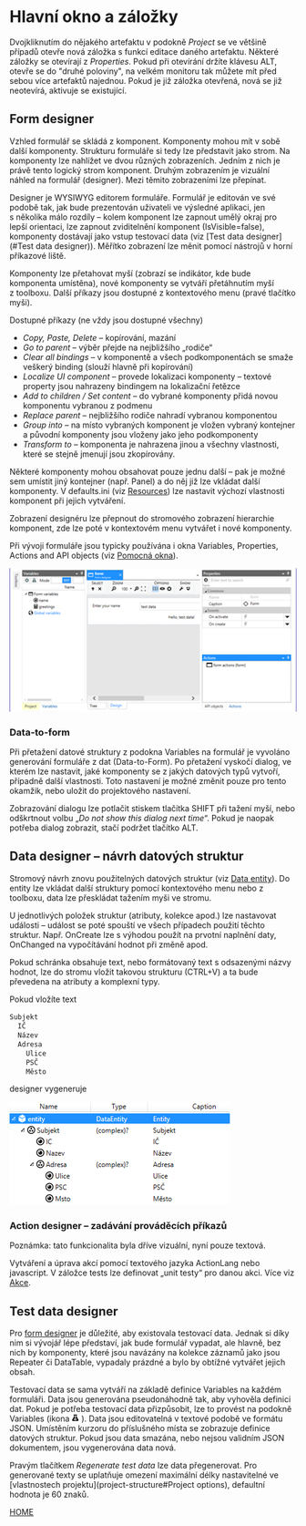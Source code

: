 # Hlavní okno a záložky

Dvojkliknutím do nějakého artefaktu v podokně _Project_ se ve většině
případů otevře nová záložka s funkcí editace daného artefaktu. Některé
záložky se otevírají z _Properties_. Pokud při otevírání držíte klávesu 
ALT, otevře se do "druhé poloviny", na velkém monitoru tak můžete mít 
před sebou více artefaktů najednou. Pokud je již záložka otevřená, nová 
se již neotevírá, aktivuje se existující.

## Form designer

Vzhled formulář se skládá z komponent. Komponenty mohou mít v sobě další
komponenty. Strukturu formuláře si tedy lze představit jako strom. Na
komponenty lze nahlížet ve dvou různých zobrazeních. Jedním z nich je
právě tento logický strom komponent. Druhým zobrazením je vizuální
náhled na formulář (designer). Mezi těmito zobrazeními lze přepínat.

Designer je WYSIWYG editorem formuláře. Formulář je editován ve své
podobě tak, jak bude prezentován uživateli ve výsledné aplikaci, jen
s několika málo rozdíly – kolem komponent lze zapnout umělý okraj pro
lepší orientaci, lze zapnout zviditelnění komponent (IsVisible=false),
komponenty dostávají jako vstup testovací data (viz [Test data
designer](#Test data designer)). Měřítko zobrazení lze měnit pomocí
nástrojů v horní příkazové liště.

Komponenty lze přetahovat myší (zobrazí se indikátor, kde bude
komponenta umístěna), nové komponenty se vytváří přetáhnutím myší
z toolboxu. Další příkazy jsou dostupné z kontextového menu (pravé
tlačítko myši).

Dostupné příkazy (ne vždy jsou dostupné všechny)

- _Copy, Paste, Delete_ – kopírování, mazání
- _Go to parent_ – výběr přejde na nejbližšího „rodiče“
- _Clear all bindings_ – v komponentě a všech podkomponentách se smaže
  veškerý binding (slouží hlavně při kopírování)
- _Localize UI component_ – provede lokalizaci komponenty – textové
  property jsou nahrazeny bindingem na lokalizační řetězce
- _Add to children_ _/ Set content_ – do vybrané komponenty přidá
  novou komponentu vybranou z podmenu
- _Replace parent_ – nejbližšího rodiče nahradí vybranou komponentou
- _Group into_ – na místo vybraných komponent je vložen vybraný
  kontejner a původní komponenty jsou vloženy jako jeho podkomponenty
- _Transform to_ – komponenta je nahrazena jinou a všechny vlastnosti,
  které se stejně jmenují jsou zkopírovány.

Některé komponenty mohou obsahovat pouze jednu další – pak je možné sem
umístit jiný kontejner (např. Panel) a do něj již lze vkládat další
komponenty. V defaults.ini (viz [Resources](Resources)) lze nastavit
výchozí vlastnosti komponent při jejich vytváření.

Zobrazení designéru lze přepnout do stromového zobrazení hierarchie
komponent, zde lze poté v kontextovém menu vytvářet i nové komponenty.

Při vývoji formuláře jsou typicky používána i okna Variables,
Properties, Actions and API objects (viz [Pomocná okna](tool-windows)).

![overview.png](/.attachments/image-c1befcf3-ef82-46cf-a502-0c7799214585.png)

### Data-to-form

Při přetažení datové struktury z podokna Variables na formulář je
vyvoláno generování formuláře z dat (Data-to-Form). Po přetažení vyskočí
dialog, ve kterém lze nastavit, jaké komponenty se z jakých datových
typů vytvoří, případně další vlastnosti. Toto nastavení je možné změnit
pouze pro tento okamžik, nebo uložit do projektového nastavení.

Zobrazování dialogu lze potlačit stiskem tlačítka SHIFT při tažení myší,
nebo odškrtnout volbu „_Do not show this dialog next time_“. Pokud je
naopak potřeba dialog zobrazit, stačí podržet tlačítko ALT.

## Data designer – návrh datových struktur

Stromový návrh znovu použitelných datových struktur (viz [Data
entity](/cs/data.md)). Do entity lze vkládat další struktury pomocí
kontextového menu nebo z toolboxu, data lze přeskládat tažením myši ve
stromu.

U jednotlivých položek struktur (atributy, kolekce apod.) lze nastavovat
události – událost se poté spouští ve všech případech použití těchto
struktur. Např. OnCreate lze s výhodou použít na prvotní naplnění daty,
OnChanged na vypočítávání hodnot při změně apod.

Pokud schránka obsahuje text, nebo formátovaný text s odsazenými názvy
hodnot, lze do stromu vložit takovou strukturu (CTRL+V) a ta bude
převedena na atributy a komplexní typy.

Pokud vložíte text

    Subjekt
      IČ
      Název
      Adresa
        Ulice
        PSČ
        Město

designer vygeneruje

![test](../media/image14.png "Test")

### Action designer – zadávání prováděcích příkazů

Poznámka: tato funkcionalita byla dříve vizuální, nyní pouze textová.

Vytváření a úprava akcí pomocí textového jazyka ActionLang nebo
javascript. V záložce tests lze definovat „unit testy“ pro danou akci.
Více viz [Akce](actions).

## Test data designer

Pro [form designer](/cs/main-window#form-designer) je důležité, aby existovala
testovací data. Jednak si díky nim si vývojář lépe představí, jak bude
formulář vypadat, ale hlavně, bez nich by komponenty, které jsou
navázány na kolekce záznamů jako jsou Repeater či DataTable, vypadaly
prázdné a bylo by obtížné vytvářet jejich obsah.

Testovací data se sama vytváří na základě definice Variables na každém
formuláři. Data jsou generována pseudonáhodně tak, aby vyhověla definici
dat. Pokud je potřeba testovací data přizpůsobit, lze to provést na podokně
Variables (ikona ![image.png](/.attachments/image-83804628-8875-4aef-b9c3-e0d506fec422.png) ). Data
jsou editovatelná v textové podobě ve formátu JSON. Umístěním kurzoru do
příslušného místa se zobrazuje definice datových struktur. Pokud jsou
data smazána, nebo nejsou validním JSON dokumentem, jsou vygenerována
data nová.

Pravým tlačítkem _Regenerate test data_ lze data přegenerovat. Pro
generované texty se uplatňuje omezení maximální délky nastavitelné ve
[vlastnostech projektu](project-structure#Project options), defaultní
hodnota je 60 znaků.

[HOME](/index.md)
